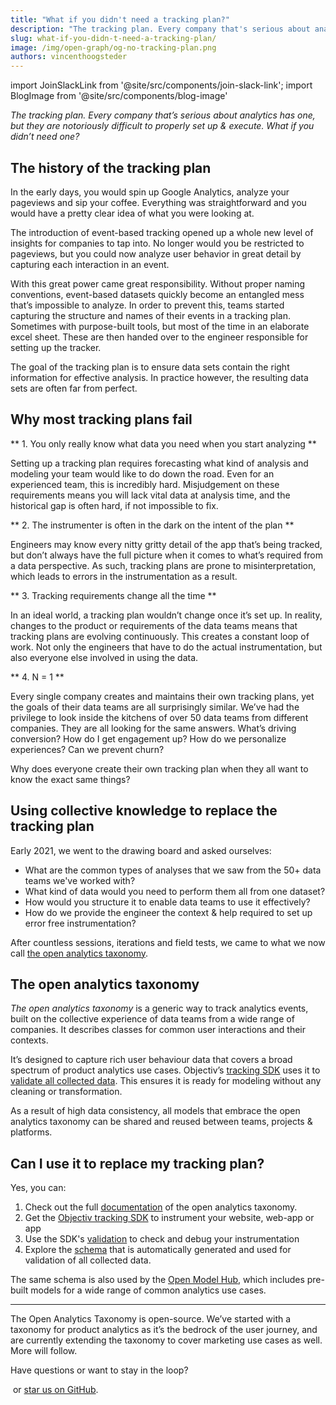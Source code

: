 ```yaml
---
title: "What if you didn't need a tracking plan?"
description: "The tracking plan. Every company that's serious about analytics has one, but because they're notoriously difficult to properly set up &amp; execute, you would be hard-pressed to find anyone who likes working with them. What if you didn't need one?"
slug: what-if-you-didn-t-need-a-tracking-plan/
image: /img/open-graph/og-no-tracking-plan.png
authors: vincenthoogsteder
---
```


<head>
  <meta property="og:title" content="What if you didn't need a tracking plan?" />
</head>


import JoinSlackLink from '@site/src/components/join-slack-link';
import BlogImage from '@site/src/components/blog-image'


*The tracking plan. Every company that’s serious about analytics has one, but they are notoriously difficult to properly set up & execute. What if you didn’t need one?*

<!--truncate-->

## The history of the tracking plan

In the early days, you would spin up Google Analytics, analyze your pageviews and sip your coffee. Everything was straightforward and you would have a pretty clear idea of what you were looking at. 

The introduction of event-based tracking opened up a whole new level of insights for companies to tap into. No longer would you be restricted to pageviews, but you could now analyze user behavior in great detail by capturing each interaction in an event.

With this great power came great responsibility. Without proper naming conventions, event-based datasets quickly become an entangled mess that’s impossible to analyze. In order to prevent this, teams started capturing the structure and names of their events in a tracking plan. Sometimes with purpose-built tools, but most of the time in an elaborate excel sheet. These are then handed over to the engineer responsible for setting up the tracker.

<BlogImage url='img/blog/tracking_plan.png' size="large"
  caption="Mixpanel's tracking plan template" />

The goal of the tracking plan is to ensure data sets contain the right information for effective analysis. In practice however, the resulting data sets are often far from perfect.

## Why most tracking plans fail

** 1. You only really know what data you need when you start analyzing **

Setting up a tracking plan requires forecasting what kind of analysis and modeling your team would like to do down the road. Even for an experienced team, this is incredibly hard. Misjudgement on these requirements means you will lack vital data at analysis time, and the historical gap is often hard, if not impossible to fix.

** 2. The instrumenter is often in the dark on the intent of the plan **

Engineers may know every nitty gritty detail of the app that’s being tracked, but don’t always have the full picture when it comes to what’s required from a data perspective. As such, tracking plans are prone to misinterpretation, which leads to errors in the instrumentation as a result.

** 3. Tracking requirements change all the time **

In an ideal world, a tracking plan wouldn’t change once it’s set up. In reality, changes to the product or requirements of the data teams means that tracking plans are evolving continuously. This creates a constant loop of work. Not only the engineers that have to do the actual instrumentation, but also everyone else involved in using the data.

** 4. N = 1 **

Every single company creates and maintains their own tracking plans, yet the goals of their data teams are all surprisingly similar. We’ve had the privilege to look inside the kitchens of over 50 data teams from different companies. They are all looking for the same answers. What’s driving conversion? How do I get engagement up? How do we personalize experiences? Can we prevent churn?

Why does everyone create their own tracking plan when they all want to know the exact same things?

## Using collective knowledge to replace the tracking plan

Early 2021, we went to the drawing board and asked ourselves:

* What are the common types of analyses that we saw from the 50+ data teams we've worked with?
* What kind of data would you need to perform them all from one dataset?
* How would you structure it to enable data teams to use it effectively?
* How do we provide the engineer the context & help required to set up error free instrumentation? 

After countless sessions, iterations and field tests, we came to what we now call [the open analytics taxonomy](https://objectiv.io/docs/taxonomy/).

## The open analytics taxonomy

*The open analytics taxonomy* is a generic way to track analytics events, built on the collective experience of data teams from a wide range of companies. It describes classes for common user interactions and their contexts.

<BlogImage url='img/blog/open_taxonomy.png'
  caption="The open analytics taxonomy" />

It’s designed to capture rich user behaviour data that covers a broad spectrum of product analytics use cases. Objectiv’s [tracking SDK](https://objectiv.io/docs/tracking/) uses it to [validate all collected data](./2022-03-22%20Release%20v0.0.15%20Tracker%20Validation.md). This ensures it is ready for modeling without any cleaning or transformation.

As a result of high data consistency, all models that embrace the open analytics taxonomy can be shared and reused between teams, projects & platforms.

## Can I use it to replace my tracking plan?

Yes, you can:
1. Check out the full [documentation](https://objectiv.io/docs/taxonomy/) of the open analytics taxonomy.
2. Get the [Objectiv tracking SDK](https://objectiv.io/docs/tracking/) to instrument your website, web-app or app
3. Use the SDK's [validation](./2022-03-22%20Release%20v0.0.15%20Tracker%20Validation.md) to check and debug your instrumentation
4. Explore the [schema](https://github.com/objectiv/objectiv-analytics/tree/main/schema) that is automatically generated and used for validation of all collected data.

The same schema is also used by the [Open Model Hub](https://objectiv.io/docs/modeling/example-notebooks/), 
which includes pre-built models for a wide range of common analytics use cases.

---

The Open Analytics Taxonomy is open-source. We’ve started with a taxonomy for product analytics as it’s the bedrock of the user journey, and are currently extending the taxonomy to cover marketing use cases as well. More will follow.

Have questions or want to stay in the loop?

‎<JoinSlackLink linkText='Join us on Slack' /> or 
[star us on GitHub](https://github.com/objectiv/objectiv-analytics).
